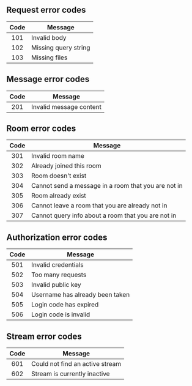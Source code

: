 ## Request error codes

| Code | Message              |
|:----:|----------------------|
| 101  | Invalid body         |
| 102  | Missing query string |
| 103  | Missing files        |

## Message error codes

| Code | Message                 |
|:----:|-------------------------|
| 201  | Invalid message content |

## Room error codes

| Code | Message                                             |
|:----:|-----------------------------------------------------|
| 301  | Invalid room name                                   |
| 302  | Already joined this room                            |
| 303  | Room doesn't exist                                  |
| 304  | Cannot send a message in a room that you are not in |
| 305  | Room already exist                                  |
| 306  | Cannot leave a room that you are already not in     |
| 307  | Cannot query info about a room that you are not in  |

## Authorization error codes

| Code | Message                          |
|:----:|----------------------------------|
| 501  | Invalid credentials              |
| 502  | Too many requests                |
| 503  | Invalid public key               |
| 504  | Username has already been taken  |
| 505  | Login code has expired           |
| 506  | Login code is invalid            |

## Stream error codes

| Code | Message                         |
|:----:|---------------------------------|
| 601  | Could not find an active stream |
| 602  | Stream is currently inactive    |
